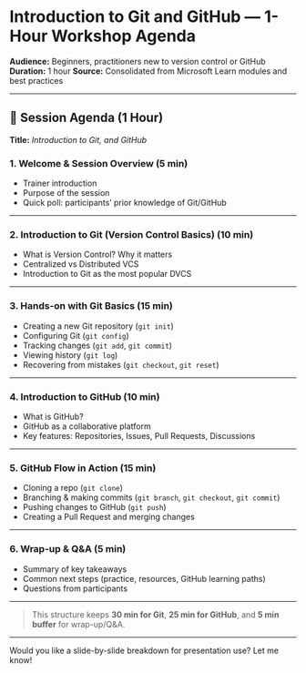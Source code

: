 # Introduction to Git and GitHub — 1-Hour Workshop Agenda

**Audience:** Beginners, practitioners new to version control or GitHub
**Duration:** 1 hour
**Source:** Consolidated from Microsoft Learn modules and best practices

---

## 📅 Session Agenda (1 Hour)

**Title:** *Introduction to Git, and GitHub*

### 1. Welcome & Session Overview (5 min)

- Trainer introduction
- Purpose of the session
- Quick poll: participants’ prior knowledge of Git/GitHub

---

### 2. Introduction to Git (Version Control Basics) (10 min)

- What is Version Control? Why it matters
- Centralized vs Distributed VCS
- Introduction to Git as the most popular DVCS

---

### 3. Hands-on with Git Basics (15 min)

- Creating a new Git repository (`git init`)
- Configuring Git (`git config`)
- Tracking changes (`git add`, `git commit`)
- Viewing history (`git log`)
- Recovering from mistakes (`git checkout`, `git reset`)

---

### 4. Introduction to GitHub (10 min)

- What is GitHub?
- GitHub as a collaborative platform
- Key features: Repositories, Issues, Pull Requests, Discussions

---

### 5. GitHub Flow in Action (15 min)

- Cloning a repo (`git clone`)
- Branching & making commits (`git branch`, `git checkout`, `git commit`)
- Pushing changes to GitHub (`git push`)
- Creating a Pull Request and merging changes

---

### 6. Wrap-up & Q&A (5 min)

- Summary of key takeaways
- Common next steps (practice, resources, GitHub learning paths)
- Questions from participants

---

> This structure keeps **30 min for Git**, **25 min for GitHub**, and **5 min buffer** for wrap-up/Q&A.

---

Would you like a slide-by-slide breakdown for presentation use? Let me know!
